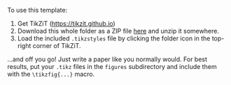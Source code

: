To use this template:

1. Get TikZiT (https://tikzit.github.io)
2. Download this whole folder as a ZIP file [here](...) and unzip it somewhere.
3. Load the included `.tikzstyles` file by clicking the folder icon in the top-right corner of TikZiT.

...and off you go! Just write a paper like you normally would. For best results, put your `.tikz` files in the `figures` subdirectory and include them with the `\tikzfig{...}` macro.

